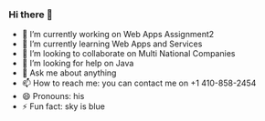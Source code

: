 ### Hi there 👋


- 🔭 I’m currently working on Web Apps Assignment2
- 🌱 I’m currently learning Web Apps and Services
- 👯 I’m looking to collaborate on Multi National Companies
- 🤔 I’m looking for help on Java
- 💬 Ask me about anything
- 📫 How to reach me: you can contact me on +1 410-858-2454
- 😄 Pronouns: his
- ⚡ Fun fact: sky is blue
